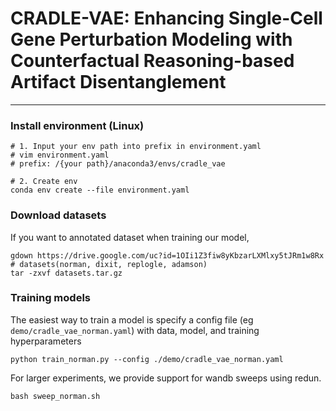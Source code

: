 # CRADLE-VAE: Enhancing Single-Cell Gene Perturbation Modeling with Counterfactual Reasoning-based Artifact Disentanglement
---
### Install environment (Linux)
```
# 1. Input your env path into prefix in environment.yaml
# vim environment.yaml
# prefix: /{your path}/anaconda3/envs/cradle_vae

# 2. Create env
conda env create --file environment.yaml
```

### Download datasets
If you want to annotated dataset when training our model,
```
gdown https://drive.google.com/uc?id=1OIi1Z3fiw8yKbzarLXMlxy5tJRm1w8Rx # datasets(norman, dixit, replogle, adamson)
tar -zxvf datasets.tar.gz
```
### Training models
The easiest way to train a model is specify a config file (eg `demo/cradle_vae_norman.yaml`) with data, model, and training hyperparameters
```
python train_norman.py --config ./demo/cradle_vae_norman.yaml
```
For larger experiments, we provide support for wandb sweeps using redun.
```
bash sweep_norman.sh
```
